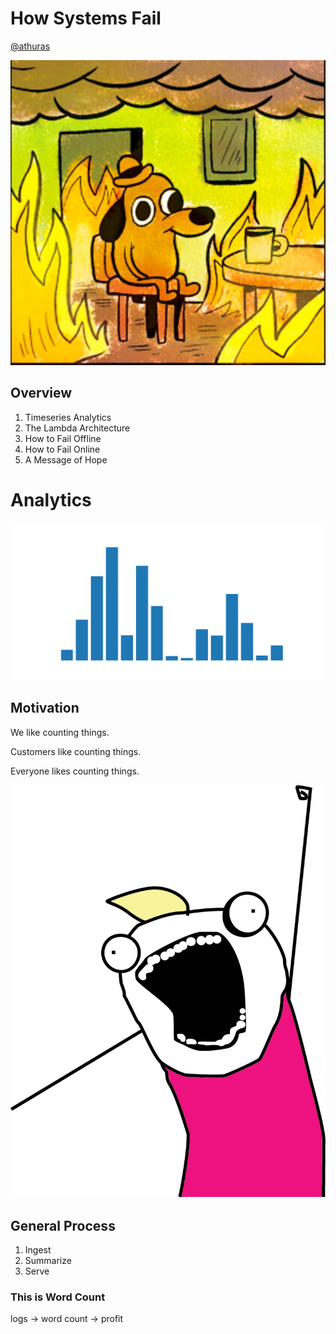 # How Systems Fail

[@athuras](https://www.twitter.com/athuras)


![This Is Fine](how_systems_fail/resources/this_is_fine.jpg)



## Overview

1. Timeseries Analytics
2. The Lambda Architecture
3. How to Fail Offline
4. How to Fail Online
5. A Message of Hope



# Analytics


![Generic Timeseries](how_systems_fail/resources/generic_timeseries.png)



## Motivation

We like counting things.

Customers like counting things.

Everyone likes counting things.


![All The Things](how_systems_fail/resources/all_the_things.png)



## General Process

1. Ingest
2. Summarize
3. Serve


### This is Word Count

logs -> word count -> profit
